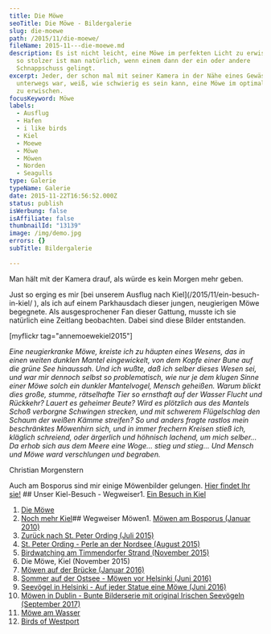 ```yaml
---
title: Die Möwe
seoTitle: Die Möwe - Bildergalerie
slug: die-moewe
path: /2015/11/die-moewe/
fileName: 2015-11---die-moewe.md
description: Es ist nicht leicht, eine Möwe im perfekten Licht zu erwischen. Um
  so stolzer ist man natürlich, wenn einem dann der ein oder andere
  Schnappschuss gelingt.
excerpt: Jeder, der schon mal mit seiner Kamera in der Nähe eines Gewässers
  unterwegs war, weiß, wie schwierig es sein kann, eine Möwe im optimalen Licht
  zu erwischen.
focusKeyword: Möwe
labels:
  - Ausflug
  - Hafen
  - i like birds
  - Kiel
  - Moewe
  - Möwe
  - Möwen
  - Norden
  - Seagulls
type: Galerie
typeName: Galerie
date: 2015-11-22T16:56:52.000Z
status: publish
isWerbung: false
isAffiliate: false
thumbnailId: "13139"
image: /img/demo.jpg
errors: {}
subTitle: Bildergalerie
  
---
```


Man hält mit der Kamera drauf, als würde es kein Morgen mehr geben.

Just so erging es mir [bei unserem Ausflug nach
Kiel](/2015/11/ein-besuch-in-kiel/ ‎), als ich auf einem Parkhausdach dieser
jungen, neugierigen Möwe begegnete. Als ausgesprochener Fan dieser Gattung,
musste ich sie natürlich eine Zeitlang beobachten. Dabei sind diese Bilder
entstanden.

[myflickr tag="annemoewekiel2015"]

_Eine neugierkranke Möwe,_ _kreiste ich zu häupten eines_ _Wesens, das in einen
weiten_ _dunklen Mantel eingewickelt,_ _von dem Kopfe einer Bune_ _auf die grüne
See hinaussah._ _Und ich wußte, daß ich selber_ _dieses Wesen sei, und war mir_
_dennoch selbst so problematisch,_ _wie nur je dem klugen Sinne_ _einer Möwe
solch ein dunkler_ _Mantelvogel, Mensch geheißen._ _Warum blickt dies große,
stumme,_ _rätselhafte Tier so ernsthaft_ _auf der Wasser Flucht und Rückkehr?_
_Lauert es geheimer Beute?_ _Wird es plötzlich aus des Mantels_ _Schoß verborgne
Schwingen strecken,_ _und mit schwerem Flügelschlag den_ _Schaum der weißen
Kämme streifen?_ _So und anders fragte rastlos_ _mein beschränktes Möwenhirn
sich,_ _und in immer frechern Kreisen_ _stieß ich, kläglich schreiend, oder_
_ärgerlich und höhnisch lachend,_ _um mich selber... Da erhob sich_ _aus dem
Meere eine Woge..._ _stieg und stieg... Und Mensch und Möwe_ _ward verschlungen
und begraben._

Christian Morgenstern

Auch am Bosporus sind mir einige Möwenbilder gelungen.
[Hier findet Ihr sie!](/2010/01/moewen-am-bosporus/) ## Unser Kiel-Besuch -
Wegweiser1. [Ein Besuch in Kiel](/2015/11/ein-besuch-in-kiel/)

1.  [Die Möwe](/2015/11/die-moewe/)
1.  [Noch mehr Kiel](/2015/11/noch-mehr-kiel/)## Wegweiser Möwen1.
    [Möwen am Bosporus (Januar 2010)](/2010/01/moewen-am-bosporus/)
1.  [Zurück nach St. Peter Ording (Juli 2015)](/2015/07/zurueck-nach-st-peter-ording/)
1.  [St. Peter Ording - Perle an der Nordsee (August 2015)](/2015/08/st-peter-ording/)
1.  [Birdwatching am Timmendorfer Strand (November 2015)](/2015/11/birdwatching-am-timmendorfer-strand/)
1.  Die Möwe, Kiel (November 2015)
1.  [Möwen auf der Brücke (Januar 2016)](/2016/01/moewen-auf-der-bruecke/)
1.  [Sommer auf der Ostsee - Möwen vor Helsinki (Juni 2016)](/2016/07/sommer-auf-der-ostsee-travemuende-helsinki/)
1.  [Seevögel in Helsinki - Auf jeder Statue eine Möwe (Juni 2016)](/2016/08/auf-jeder-statue-eine-moewe/)
1.  [Möwen in Dublin - Bunte Bilderserie mit original Irischen Seevögeln (September 2017)](/2017/10/moewen-in-dublin/)
1.  [Möwe am Wasser](/2018/01/moewe-am-wasser/)
1.  [Birds of Westport](/2018/05/birds-of-westport/)

  